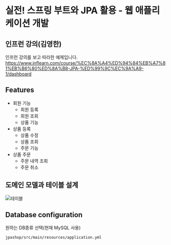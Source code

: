 # 실전! 스프링 부트와 JPA 활용 - 웹 애플리케이션 개발
## 인프런 강의(김영한)

인프런 강의를 보고 따라한 예제입니다.
https://www.inflearn.com/course/%EC%8A%A4%ED%94%84%EB%A7%81%EB%B6%80%ED%8A%B8-JPA-%ED%99%9C%EC%9A%A9-1/dashboard
## Features

- 회원 기능
  - 회원 등록
  - 회원 조회
  - 상품 기능
- 상품 등록
  - 상품 수정
  - 상품 조회
  - 주문 기능
- 상품 주문
  - 주문 내역 조회
  - 주문 취소

## 도메인 모델과 테이블 설계

![테이블](https://user-images.githubusercontent.com/63579963/114380978-996f4180-9bc5-11eb-8df8-a314cf7880f8.png)

## Database configuration

원하는 DB종류 선택(현재 MySQL 사용)
```sh
jpashop/src/main/resources/application.yml

```



